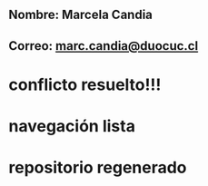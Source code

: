 ## Nombre: Marcela Candia
## Correo: marc.candia@duocuc.cl
# conflicto resuelto!!!
# navegación lista
# repositorio regenerado